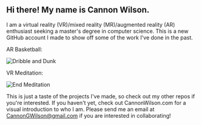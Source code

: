## Hi there! My name is Cannon Wilson. 

I am a virtual reality (VR)/mixed reality (MR)/augmented reality (AR) enthusiast seeking a master's degree in computer science. This is a new GitHub account I made to show off some of the work I've done in the past.

AR Basketball:

![Dribble and Dunk](https://i.imgur.com/WEcfy9m.gif)

VR Meditation:

![End Meditation](https://j.gifs.com/Rl5x6E.gif)

This is just a taste of the projects I've made, so check out my other repos if you're interested. If you haven't yet, check out CannonWilson.com for a visual introduction to who I am. Please send me an email at CannonGWilson@gmail.com if you are interested in collaborating!
